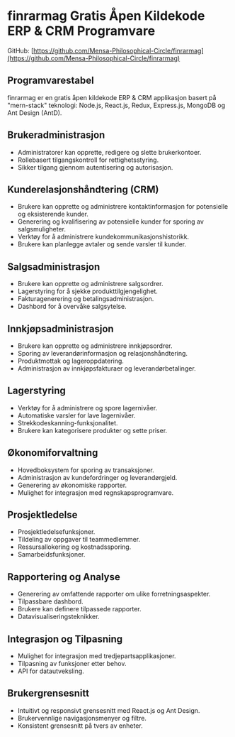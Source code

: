 # finrarmag Gratis Åpen Kildekode ERP & CRM Programvare

GitHub: [https://github.com/Mensa-Philosophical-Circle/finrarmag](https://github.com/Mensa-Philosophical-Circle/finrarmag)

## Programvarestabel

finrarmag er en gratis åpen kildekode ERP & CRM applikasjon basert på "mern-stack" teknologi: Node.js, React.js, Redux, Express.js, MongoDB og Ant Design (AntD).

## Brukeradministrasjon

- Administratorer kan opprette, redigere og slette brukerkontoer.
- Rollebasert tilgangskontroll for rettighetsstyring.
- Sikker tilgang gjennom autentisering og autorisasjon.

## Kunderelasjonshåndtering (CRM)

- Brukere kan opprette og administrere kontaktinformasjon for potensielle og eksisterende kunder.
- Generering og kvalifisering av potensielle kunder for sporing av salgsmuligheter.
- Verktøy for å administrere kundekommunikasjonshistorikk.
- Brukere kan planlegge avtaler og sende varsler til kunder.

## Salgsadministrasjon

- Brukere kan opprette og administrere salgsordrer.
- Lagerstyring for å sjekke produkttilgjengelighet.
- Fakturagenerering og betalingsadministrasjon.
- Dashbord for å overvåke salgsytelse.

## Innkjøpsadministrasjon

- Brukere kan opprette og administrere innkjøpsordrer.
- Sporing av leverandørinformasjon og relasjonshåndtering.
- Produktmottak og lageroppdatering.
- Administrasjon av innkjøpsfakturaer og leverandørbetalinger.

## Lagerstyring

- Verktøy for å administrere og spore lagernivåer.
- Automatiske varsler for lave lagernivåer.
- Strekkodeskanning-funksjonalitet.
- Brukere kan kategorisere produkter og sette priser.

## Økonomiforvaltning

- Hovedboksystem for sporing av transaksjoner.
- Administrasjon av kundefordringer og leverandørgjeld.
- Generering av økonomiske rapporter.
- Mulighet for integrasjon med regnskapsprogramvare.

## Prosjektledelse

- Prosjektledelsefunksjoner.
- Tildeling av oppgaver til teammedlemmer.
- Ressursallokering og kostnadssporing.
- Samarbeidsfunksjoner.

## Rapportering og Analyse

- Generering av omfattende rapporter om ulike forretningsaspekter.
- Tilpassbare dashbord.
- Brukere kan definere tilpassede rapporter.
- Datavisualiseringsteknikker.

## Integrasjon og Tilpasning

- Mulighet for integrasjon med tredjepartsapplikasjoner.
- Tilpasning av funksjoner etter behov.
- API for datautveksling.

## Brukergrensesnitt

- Intuitivt og responsivt grensesnitt med React.js og Ant Design.
- Brukervennlige navigasjonsmenyer og filtre.
- Konsistent grensesnitt på tvers av enheter.
